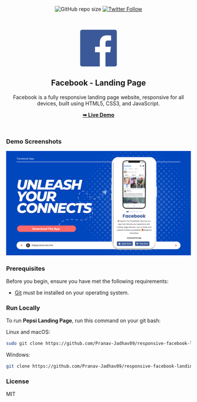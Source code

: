<div align="center">

![GitHub repo size](https://img.shields.io/github/repo-size/Pranav-Jadhav09/responsive-facebook-landing-page)
[![Twitter Follow](https://img.shields.io/twitter/follow/Pranav_Jadhav09?style=social)](https://twitter.com/Pranav_Jadhav09)
<!-- [![Hashnode Badge](https://img.shields.io/badge/Read_Blog-2962FF?style=social&logo=hashnode&logoColor=blue)](https://thejrpranav09.hashnode.dev/sip-soar-crafting-an-irresistible-pepsi-landing-page-a-visual-journey) -->

<br />
<br />

 <img src="./assets/images/logo.png"> 

<h2 align="center">Facebook - Landing Page</h2>
Facebook is a fully responsive landing page website, responsive for all devices, built using HTML5, CSS3, and JavaScript.

<a href="https://pranav-jadhav09.github.io/responsive-facebook-landing-page/"><strong>➥ Live Demo</strong></a>

</div>

<br />

### Demo Screenshots

![Landing Page Demo Screen](./assets/images/demofile.png "Demo Screen") 

### Prerequisites

Before you begin, ensure you have met the following requirements:

- [Git](https://git-scm.com/downloads "Download Git") must be installed on your operating system.

### Run Locally

To run **Pepsi Landing Page**, run this command on your git bash:

Linux and macOS:

```bash
sudo git clone https://github.com/Pranav-Jadhav09/responsive-facebook-landing-page.git
```

Windows:

```bash
git clone https://github.com/Pranav-Jadhav09/responsive-facebook-landing-page.git
```

### License

MIT
